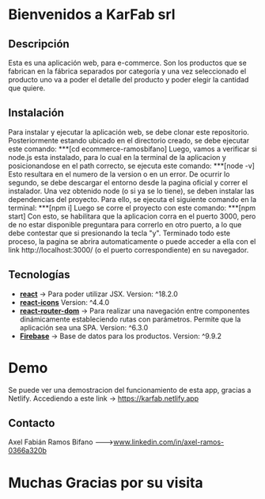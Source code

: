 # Bienvenidos a KarFab srl
## Descripción
Esta es una aplicación web, para e-commerce. Son los productos que se fabrican en la fábrica separados por categoría y una vez seleccionado el producto uno va a poder el detalle del producto y poder elegir la cantidad que quiere.

## Instalación
Para instalar y ejecutar la aplicación web, se debe clonar este repositorio. Posteriormente estando ubicado en el directorio creado, se debe ejecutar este comando:
***[cd ecommerce-ramosbifano] Luego, vamos a verificar si node.js esta instalado, para lo cual en la terminal de la aplicacion y posicionandose en el path correcto, se ejecuta este comando:
***[node -v] Esto resultara en el numero de la version o en un error. De ocurrir lo segundo, se debe descargar el entorno desde la pagina oficial y correr el instalador.
Una vez obtenido node (o si ya se lo tiene), se deben instalar las dependencias del proyecto. Para ello, se ejecuta el siguiente comando en la terminal:
***[npm i] Luego se corre el proyecto con este comando:
***[npm start] Con esto, se habilitara que la aplicacion corra en el puerto 3000, pero de no estar disponible preguntara para correrlo en otro puerto, a lo que debe contestar que si presionando la tecla "y". Terminado todo este proceso, la pagina se abrira automaticamente o puede acceder a ella con el link http://localhost:3000/ (o el puerto correspondiente) en su navegador.

## Tecnologías
 - **[react](https://es.reactjs.org/)** -> Para poder utilizar JSX. Version: ^18.2.0
 - **[react-icons](https://react-icons.github.io/react-icons/)** Version: ^4.4.0
 - **[react-router-dom](https://v5.reactrouter.com/web/guides/quick-start)** -> Para realizar una navegación entre componentes dinámicamente estableciendo rutas con parámetros. Permite que la aplicación sea una SPA. Version: ^6.3.0
 - [**Firebase**](https://firebase.google.com/docs/firestore/quickstart) ->  Base de datos para los productos. Version: ^9.9.2
# Demo
Se puede ver una demostracion del funcionamiento de esta app, gracias a Netlify. Accediendo a este link -> https://karfab.netlify.app
## Contacto
Axel Fabián Ramos Bifano --->www.linkedin.com/in/axel-ramos-0366a320b
# Muchas Gracias por su visita